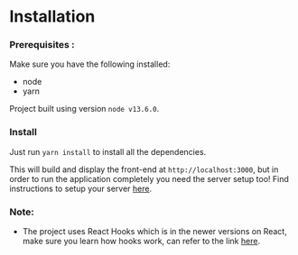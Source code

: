 # Installation

### Prerequisites :

Make sure you have the following installed:

- node
- yarn

Project built using version `node v13.6.0`.

### Install

Just run `yarn install` to install all the dependencies.

This will build and display the front-end at `http://localhost:3000`, but in order to run the application completely you need the server setup too! Find instructions to setup your server [here](https://gitlab.com/maitrungduc1410/transcriptor-server-next).

### Note:

- The project uses React Hooks which is in the newer versions on React, make sure you learn how hooks work, can refer to the link [here](https://reactjs.org/docs/hooks-intro.html).
